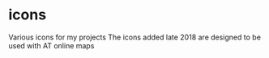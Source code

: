 # icons
Various icons for my projects
The icons added late 2018 are designed to be used with AT online maps
